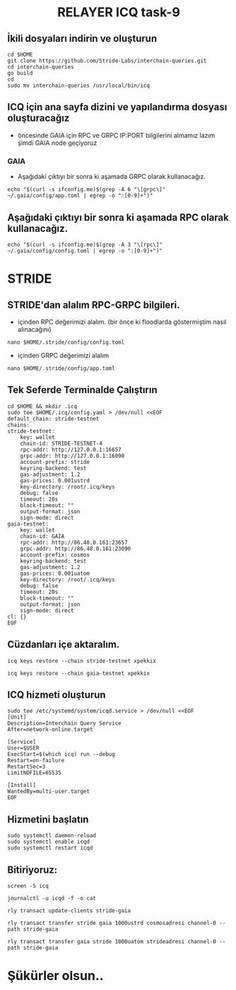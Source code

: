 
<h1 align="center"> RELAYER ICQ task-9</h1>


## İkili dosyaları indirin ve oluşturun
```
cd $HOME
git clone https://github.com/Stride-Labs/interchain-queries.git
cd interchain-queries
go build
cd
sudo mv interchain-queries /usr/local/bin/icq
```

## ICQ için ana sayfa dizini ve yapılandırma dosyası oluşturacağız

* öncesinde GAIA için RPC ve GRPC IP:PORT bilgilerini almamız lazım şimdi GAIA node geçiyoruz

### GAIA

* Aşağıdaki çıktıyı bir sonra ki aşamada GRPC olarak kullanacağız.
```
echo "$(curl -s ifconfig.me)$(grep -A 6 "\[grpc\]" ~/.gaia/config/app.toml | egrep -o ":[0-9]+")"
```
## Aşağıdaki çıktıyı bir sonra ki aşamada RPC olarak kullanacağız.
```
echo "$(curl -s ifconfig.me)$(grep -A 3 "\[rpc\]" ~/.gaia/config/config.toml | egrep -o ":[0-9]+")"
```

# STRIDE

## STRIDE'dan alalım RPC-GRPC bilgileri.

* içinden RPC değerimizi alalım. (bir önce ki floodlarda göstermiştim nasıl alınacağını)
```
nano $HOME/.stride/config/config.toml
```
* içinden GRPC değerimizi alalım 
```
nano $HOME/.stride/config/app.toml
```

## Tek Seferde Terminalde Çalıştırın
```
cd $HOME && mkdir .icq
sudo tee $HOME/.icq/config.yaml > /dev/null <<EOF
default_chain: stride-testnet
chains:
stride-testnet:
    key: wallet
    chain-id: STRIDE-TESTNET-4
    rpc-addr: http://127.0.0.1:16657
    grpc-addr: http://127.0.0.1:16090
    account-prefix: stride
    keyring-backend: test
    gas-adjustment: 1.2
    gas-prices: 0.001ustrd
    key-directory: /root/.icq/keys
    debug: false
    timeout: 20s
    block-timeout: ""
    output-format: json
    sign-mode: direct
gaia-testnet:
    key: wallet
    chain-id: GAIA
    rpc-addr: http://86.48.0.161:23657
    grpc-addr: http://86.48.0.161:23090
    account-prefix: cosmos
    keyring-backend: test
    gas-adjustment: 1.2
    gas-prices: 0.001uatom
    key-directory: /root/.icq/keys
    debug: false
    timeout: 20s
    block-timeout: ""
    output-format: json
    sign-mode: direct
cl: {}
EOF
```

## Cüzdanları içe aktaralım.
```
icq keys restore --chain stride-testnet xpekkix
```
```
icq keys restore --chain gaia-testnet xpekkix
```

## ICQ hizmeti oluşturun
```
sudo tee /etc/systemd/system/icqd.service > /dev/null <<EOF
[Unit]
Description=Interchain Query Service
After=network-online.target

[Service]
User=$USER
ExecStart=$(which icq) run --debug
Restart=on-failure
RestartSec=3
LimitNOFILE=65535

[Install]
WantedBy=multi-user.target
EOF
```
## Hizmetini başlatın
```
sudo systemctl daemon-reload
sudo systemctl enable icqd
sudo systemctl restart icqd
```

## Bitiriyoruz:
```
screen -S icq
```
```
journalctl -u icqd -f -o cat
```
```
rly transact update-clients stride-gaia
```
```
rly transact transfer stride gaia 1000ustrd cosmosadresi channel-0 --path stride-gaia
```
```
rly transact transfer gaia stride 1000uatom strideadresi channel-0 --path stride-gaia
```

# Şükürler olsun..








